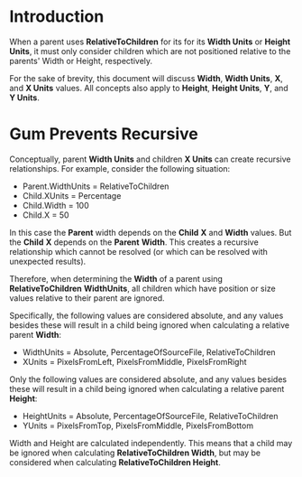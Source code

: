 # Introduction

When a parent uses **RelativeToChildren** for its for its **Width Units** or **Height Units**, it must only consider children which are not positioned relative to the parents' Width or Height, respectively.

For the sake of brevity, this document will discuss **Width**, **Width Units**, **X**, and **X Units** values. All concepts also apply to **Height**, **Height Units**, **Y**, and **Y Units**.

# Gum Prevents Recursive

Conceptually, parent **Width Units** and children **X Units** can create recursive relationships. For example, consider the following situation:

* Parent.WidthUnits = RelativeToChildren
* Child.XUnits = Percentage
* Child.Width = 100
* Child.X = 50

In this case the **Parent** width depends on the **Child** **X** and **Width** values. But the **Child** **X** depends on the **Parent** **Width**. This creates a recursive relationship which cannot be resolved (or which can be resolved with unexpected results).

Therefore, when determining the **Width** of a parent using **RelativeToChildren** **WidthUnits**, all children which have position or size values relative to their parent are ignored.

Specifically, the following values are considered absolute, and any values besides these will result in a child being ignored when calculating a relative parent **Width**:

* WidthUnits = Absolute, PercentageOfSourceFile, RelativeToChildren
* XUnits = PixelsFromLeft,  PixelsFromMiddle, PixelsFromRight

Only the following values are considered absolute, and any values besides these will result in a child being ignored when calculating a relative parent **Height**:

* HeightUnits = Absolute, PercentageOfSourceFile, RelativeToChildren
* YUnits = PixelsFromTop, PixelsFromMiddle, PixelsFromBottom

Width and Height are calculated independently. This means that a child may be ignored when calculating **RelativeToChildren Width**, but may be considered when calculating **RelativeToChildren Height**.